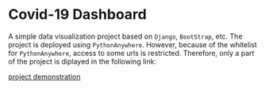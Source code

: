 # Covid-19 Dashboard

A simple data visualization project based on `Django`, `BootStrap`, etc. The project is deployed using `PythonAnywhere`. However, because of the whitelist for `PythonAnywhere`, access to some urls is restricted. Therefore, only a part of the project is diplayed in the following link:

[project demonstration](http://leslietang.pythonanywhere.com/selectCountry)
